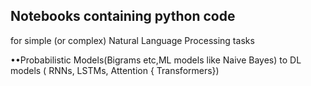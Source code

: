 ## Notebooks containing python code
for simple (or complex) Natural Language Processing
tasks

••Probabilistic Models(Bigrams etc,ML models like Naive Bayes) to DL models ( RNNs, LSTMs, Attention { Transformers})
